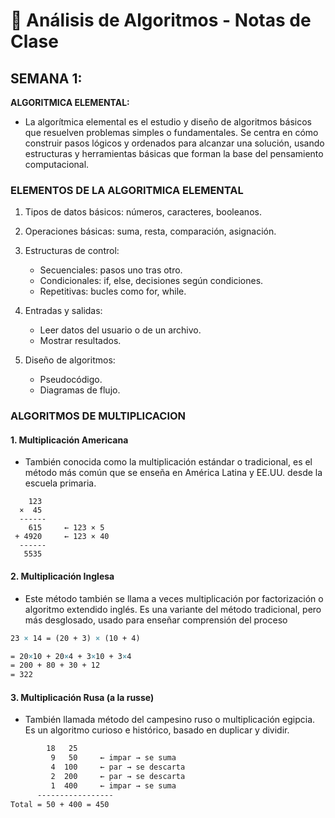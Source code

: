 
# 📘 Análisis de Algoritmos - Notas de Clase
## SEMANA 1:
**ALGORITMICA ELEMENTAL:**
* La algorítmica elemental es el estudio y diseño de algoritmos básicos que resuelven problemas simples o fundamentales. Se centra en cómo construir pasos lógicos y ordenados para alcanzar una solución, usando estructuras y herramientas básicas que forman la base del pensamiento computacional.

### **ELEMENTOS DE LA ALGORITMICA ELEMENTAL**
   1. Tipos de datos básicos: números, caracteres, booleanos.
   2. Operaciones básicas: suma, resta, comparación, asignación.

   3. Estructuras de control:
      * Secuenciales: pasos uno tras otro.
      * Condicionales: if, else, decisiones según condiciones.
      * Repetitivas: bucles como for, while.

   4. Entradas y salidas:
      * Leer datos del usuario o de un archivo.
      * Mostrar resultados.

   5. Diseño de algoritmos:
      * Pseudocódigo.
      * Diagramas de flujo.

### **ALGORITMOS DE MULTIPLICACION**
#### 1. Multiplicación Americana
   * También conocida como la multiplicación estándar o tradicional, es el método más común que se enseña en América Latina y EE.UU. desde la escuela primaria.

```MathJax
    123
  ×  45
  ------
    615     ← 123 × 5
 + 4920     ← 123 × 40
  ------
   5535
```
#### 2. Multiplicación Inglesa
   * Este método también se llama a veces multiplicación por factorización o algoritmo extendido inglés. Es una variante del método tradicional, pero más desglosado, usado para enseñar comprensión del proceso

```LaTex
23 × 14 = (20 + 3) × (10 + 4)

= 20×10 + 20×4 + 3×10 + 3×4
= 200 + 80 + 30 + 12
= 322
```
#### 3. Multiplicación Rusa (a la russe)
   * También llamada método del campesino ruso o multiplicación egipcia. Es un algoritmo curioso e histórico, basado en duplicar y dividir.

```LaTex
        18   25
         9   50     ← impar → se suma
         4  100     ← par → se descarta
         2  200     ← par → se descarta
         1  400     ← impar → se suma
      -----------------
Total = 50 + 400 = 450
```
